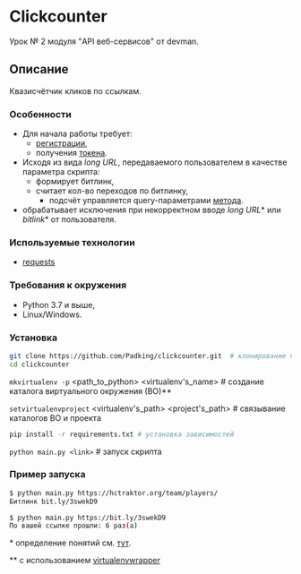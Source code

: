 # Clickcounter
Урок № 2 модуля "API веб-сервисов" от devman.

## Описание

Квазисчётчик кликов по ссылкам.


### Особенности

* Для начала работы требует:
  * [регистрации](https://bit.ly/),
  * получения [токена](https://bitly.com/a/oauth_apps).
* Исходя из вида _long URL_, передаваемого пользователем в качестве параметра скрипта:
  * формирует битлинк,
  * считает кол-во переходов по битлинку,
    + подсчёт управляется query-параметрами [метода](https://dev.bitly.com/api-reference#getClicksSummaryForBitlink).
* обрабатывает исключения при некорректном вводе _long URL_* или _bitlink_* от пользователя.


### Используемые технологии

* [requests](https://docs.python-requests.org/en/master/)

### Требования к окружения

* Python 3.7 и выше,
* Linux/Windows.

### Установка

```bash
git clone https://github.com/Padking/clickcounter.git  # клонирование проекта
cd clickcounter
```
`mkvirtualenv -p` <path_to_python> <virtualenv's_name>  # создание каталога виртуального окружения (ВО)**

`setvirtualenvproject` <virtualenv's_path> <project's_path>  # связывание каталогов ВО и проекта
```bash
pip install -r requirements.txt # установка зависимостей
```
`python main.py <link>`  # запуск скрипта

### Пример запуска

```bash
$ python main.py https://hctraktor.org/team/players/
Битлинк bit.ly/3swekD9
```
```bash
$ python main.py https://bit.ly/3swekD9
По вашей ссылке прошли: 6 раз(а)
```


\* определение понятий см. [тут](https://github.com/Padking/clickcounter/wiki).

\** с использованием [virtualenvwrapper](https://virtualenvwrapper.readthedocs.io/en/latest/index.html)
